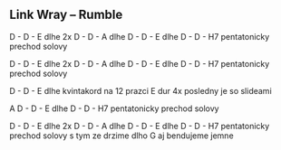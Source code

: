 ## Link Wray – Rumble

D - D - E dlhe 2x
D - D - A dlhe
D - D - E dlhe
D - D - H7
pentatonicky prechod solovy

D - D - E dlhe 2x
D - D - A dlhe
D - D - E dlhe
D - D - H7
pentatonicky prechod solovy

D - D - E dlhe
kvintakord na 12 prazci E dur 4x posledny je so slideami

A
D - D - E dlhe
D - D - H7
pentatonicky prechod solovy

D - D - E dlhe 2x
D - D - A dlhe
D - D - E dlhe
D - D - H7
pentatonicky prechod solovy s tym ze drzime dlho G aj bendujeme jemne